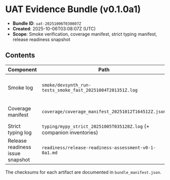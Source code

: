 # UAT Evidence Bundle (v0.1.0a1)

- **Bundle ID**: `uat-20251006T030807Z`
- **Created**: 2025-10-06T03:08:07Z (UTC)
- **Scope**: Smoke verification, coverage manifest, strict typing manifest, release readiness snapshot

## Contents

| Component | Path | Notes |
| --- | --- | --- |
| Smoke log | `smoke/devsynth_run-tests_smoke_fast_20251004T201351Z.log` | Captures the latest smoke rerun recorded after MemoryStore protocol fixes; referenced by `issues/release-finalization-uat.md` for UAT sign-off. |
| Coverage manifest | `coverage/coverage_manifest_20251012T164512Z.json` | 92.40 % fast+medium aggregate with QualityGate/TestRun/ReleaseEvidence identifiers. |
| Strict typing log | `typing/mypy_strict_20251005T035128Z.log` (+ companion inventories) | Records the strict typing gate with knowledge-graph publication IDs. |
| Release readiness issue snapshot | `readiness/release-readiness-assessment-v0-1-0a1.md` | Captured alongside bundle creation to preserve the state referenced during UAT closure. |

The checksums for each artifact are documented in `bundle_manifest.json`.
